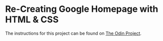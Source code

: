 Re-Creating Google Homepage with HTML & CSS
===============
The instructions for this project can be found on <a href = http://www.theodinproject.com/web-development-101/html-css>The Odin Project</a>. 

